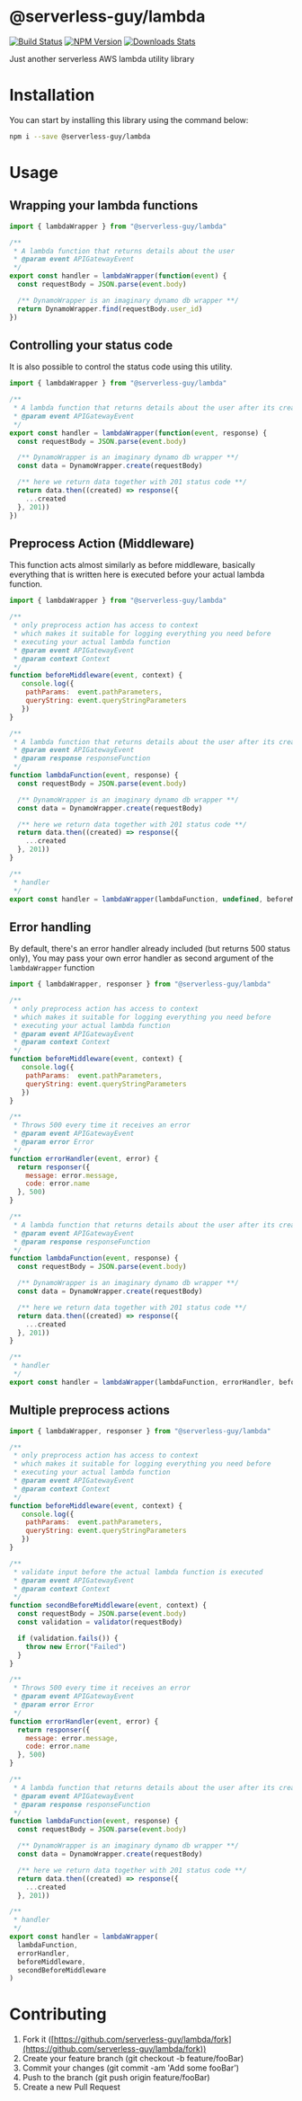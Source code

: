 # @serverless-guy/lambda  
[![Build Status][travis-image]][travis-url]
[![NPM Version][npm-image]][npm-url]
[![Downloads Stats][npm-downloads]][npm-url]  
  
Just another serverless AWS lambda utility library  
  
# Installation  
  
You can start by installing this library using the command below:  
  
```sh
npm i --save @serverless-guy/lambda
```
  
# Usage  
  
## Wrapping your lambda functions  
  
```javascript
import { lambdaWrapper } from "@serverless-guy/lambda"

/**
 * A lambda function that returns details about the user
 * @param event APIGatewayEvent
 */
export const handler = lambdaWrapper(function(event) {
  const requestBody = JSON.parse(event.body)

  /** DynamoWrapper is an imaginary dynamo db wrapper **/
  return DynamoWrapper.find(requestBody.user_id)
})
```  
  
## Controlling your status code  
  
It is also possible to control the status code using this utility.  
  
```javascript
import { lambdaWrapper } from "@serverless-guy/lambda"

/**
 * A lambda function that returns details about the user after its creation
 * @param event APIGatewayEvent
 */
export const handler = lambdaWrapper(function(event, response) {
  const requestBody = JSON.parse(event.body)

  /** DynamoWrapper is an imaginary dynamo db wrapper **/
  const data = DynamoWrapper.create(requestBody)

  /** here we return data together with 201 status code **/
  return data.then((created) => response({
    ...created
  }, 201))
})

```  
  
## Preprocess Action (Middleware)  
  
This function acts almost similarly as before middleware, basically everything that is written here is executed before your actual lambda function.
```javascript
import { lambdaWrapper } from "@serverless-guy/lambda"

/**
 * only preprocess action has access to context
 * which makes it suitable for logging everything you need before
 * executing your actual lambda function
 * @param event APIGatewayEvent
 * @param context Context
 */
function beforeMiddleware(event, context) {
   console.log({
    pathParams:  event.pathParameters,
    queryString: event.queryStringParameters
   })
}

/**
 * A lambda function that returns details about the user after its creation
 * @param event APIGatewayEvent
 * @param response responseFunction
 */
function lambdaFunction(event, response) {
  const requestBody = JSON.parse(event.body)

  /** DynamoWrapper is an imaginary dynamo db wrapper **/
  const data = DynamoWrapper.create(requestBody)

  /** here we return data together with 201 status code **/
  return data.then((created) => response({
    ...created
  }, 201))
}

/**
 * handler
 */
export const handler = lambdaWrapper(lambdaFunction, undefined, beforeMiddleware)
```  
  
## Error handling  
  
By default, there's an error handler already included (but returns 500 status only), You may pass your own error handler as second argument of the `lambdaWrapper` function  
  
```javascript
import { lambdaWrapper, responser } from "@serverless-guy/lambda"

/**
 * only preprocess action has access to context
 * which makes it suitable for logging everything you need before
 * executing your actual lambda function
 * @param event APIGatewayEvent
 * @param context Context
 */
function beforeMiddleware(event, context) {
   console.log({
    pathParams:  event.pathParameters,
    queryString: event.queryStringParameters
   })
}

/**
 * Throws 500 every time it receives an error
 * @param event APIGatewayEvent
 * @param error Error
 */
function errorHandler(event, error) {
  return responser({
    message: error.message,
    code: error.name
  }, 500)
}

/**
 * A lambda function that returns details about the user after its creation
 * @param event APIGatewayEvent
 * @param response responseFunction
 */
function lambdaFunction(event, response) {
  const requestBody = JSON.parse(event.body)

  /** DynamoWrapper is an imaginary dynamo db wrapper **/
  const data = DynamoWrapper.create(requestBody)

  /** here we return data together with 201 status code **/
  return data.then((created) => response({
    ...created
  }, 201))
}

/**
 * handler
 */
export const handler = lambdaWrapper(lambdaFunction, errorHandler, beforeMiddleware)
```  
  
## Multiple preprocess actions  
  
```javascript
import { lambdaWrapper, responser } from "@serverless-guy/lambda"

/**
 * only preprocess action has access to context
 * which makes it suitable for logging everything you need before
 * executing your actual lambda function
 * @param event APIGatewayEvent
 * @param context Context
 */
function beforeMiddleware(event, context) {
   console.log({
    pathParams:  event.pathParameters,
    queryString: event.queryStringParameters
   })
}

/**
 * validate input before the actual lambda function is executed
 * @param event APIGatewayEvent
 * @param context Context
 */
function secondBeforeMiddleware(event, context) {
  const requestBody = JSON.parse(event.body)
  const validation = validator(requestBody)

  if (validation.fails()) {
    throw new Error("Failed")
  }
}

/**
 * Throws 500 every time it receives an error
 * @param event APIGatewayEvent
 * @param error Error
 */
function errorHandler(event, error) {
  return responser({
    message: error.message,
    code: error.name
  }, 500)
}

/**
 * A lambda function that returns details about the user after its creation
 * @param event APIGatewayEvent
 * @param response responseFunction
 */
function lambdaFunction(event, response) {
  const requestBody = JSON.parse(event.body)

  /** DynamoWrapper is an imaginary dynamo db wrapper **/
  const data = DynamoWrapper.create(requestBody)

  /** here we return data together with 201 status code **/
  return data.then((created) => response({
    ...created
  }, 201))

/**
 * handler
 */
export const handler = lambdaWrapper(
  lambdaFunction,
  errorHandler,
  beforeMiddleware,
  secondBeforeMiddleware
)
```  
  
# Contributing
  
1. Fork it ([https://github.com/serverless-guy/lambda/fork](https://github.com/serverless-guy/lambda/fork))  
2. Create your feature branch (git checkout -b feature/fooBar)  
3. Commit your changes (git commit -am 'Add some fooBar')  
4. Push to the branch (git push origin feature/fooBar)  
5. Create a new Pull Request  
<!-- Markdown link & img dfn's -->
[npm-image]: https://img.shields.io/npm/v/@serverless-guy/lambda.svg?style=flat-square
[npm-url]: https://www.npmjs.com/package/@serverless-guy/lambda
[npm-downloads]: https://img.shields.io/npm/dm/@serverless-guy/lambda.svg?style=flat-square
[travis-image]: https://travis-ci.org/serverless-guy/lambda.svg?branch=dev
[travis-url]: https://travis-ci.org/serverless-guy/lambda
